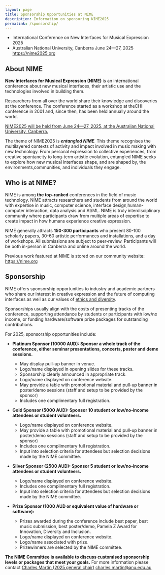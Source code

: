 ```yaml
---
layout: page  
title: Sponsorship Opportunities at NIME
description: Information on sponsoring NIME2025
permalink: /sponsorship/
---
```


- International Conference on New Interfaces for Musical Expression 2025
- Australian National University, Canberra June 24—27, 2025 <https://nime2025.org>

## About NIME

**New Interfaces for Musical Expression (NIME)** is an international conference about new musical interfaces, their artistic use and the technologies involved in building them.

Researchers from all over the world share their knowledge and discoveries at the conference. The conference started as a workshop at theCHI conference in 2001 and, since then, has been held annually around the world.

[NIME2025 will be held from June 24—27, 2025, at the Australian National University, Canberra.](https://nime2025.org/)

The theme of NIME2025 is _**entangled NIME**_. 
This theme recognises the multilayered contexts of activity and impact involved in music making with new technology. 
From personal expression to collective experiences, from creative spontaneity to long-term artistic evolution, entangled NIME seeks to explore how new musical interfaces shape, and are shaped by, the environments,communities, and individuals they engage. 

## Who is at NIME?

NIME is among **the top-ranked** conferences in the field of music technology. NIME attracts researchers and students from around the world with expertise in music, computer science, interface design,human-computer interaction, data analysis and AI/ML. NIME is truly interdisciplinary community where participants draw from multiple areas of expertise to create impact in how humans experience creative expression.

NIME generally attracts **150-300 participants** who present 80-100 scholarly papers, 30-60 artistic performances and installations, and a day of workshops. 
All submissions are subject to peer-review. 
Participants will be both in-person in Canberra and online around the world.

Previous work featured at NIME is stored on our community website: <https://nime.org>

## Sponsorship

NIME offers sponsorship opportunities to industry and academic partners who share our interest in creative expression and the future of computing interfaces as well as our values of [ethics and diversity](https://nime.org/statements/).

Sponsorships usually align with the costs of presenting tracks of the conference, supporting attendance by students or participants with low/no income, or funding hardware/software prize packages for outstanding contributions.

For 2025, sponsorship opportunities include:

- **Platinum Sponsor (10000 AUD): Sponsor a whole track of the conference, either seminar presentations, concerts, poster and demo sessions.**
  - May display pull-up banner in venue.
  - Logo/name displayed in opening slides for these tracks.
  - Sponsorship clearly announced in appropriate track.
  - Logo/name displayed on conference website.
  - May provide a table with promotional material and pull-up banner in poster/demo sessions (staff and setup to be provided by the sponsor)
  - Includes one complimentary full registration.

- **Gold Sponsor (5000 AUD): Sponsor 10 student or low/no-income attendees or student volunteers.**
  - Logo/name displayed on conference website.
  - May provide a table with promotional material and pull-up banner in poster/demo sessions (staff and setup to be provided by the sponsor)
  - Includes one complimentary full registration.
  - Input into selection criteria for attendees but selection decisions made by the NIME committee.

- **Silver Sponsor (2500 AUD): Sponsor 5 student or low/no-income attendees or student volunteers.**
  - Logo/name displayed on conference website.
  - Includes one complimentary full registration.
  - Input into selection criteria for attendees but selection decisions made by the NIME committee.

- **Prize Sponsor (1000 AUD or equivalent value of hardware or software):**
  - Prizes awarded during the conference include best paper, best music submission, best poster/demo, Pamela Z Award for Innovation, Diversity and Inclusion.
  - Logo/name displayed on conference website.
  - Logo/name associated with prize.
  - Prizewinners are selected by the NIME committee.

**The NIME Committee is available to discuss customised sponsorship levels or packages that meet your goals.** For more information please contact [Charles Martin (2025 general chair)](https://comp.anu.edu.au/people/charles-martin/) <charles.martin@anu.edu.au>
